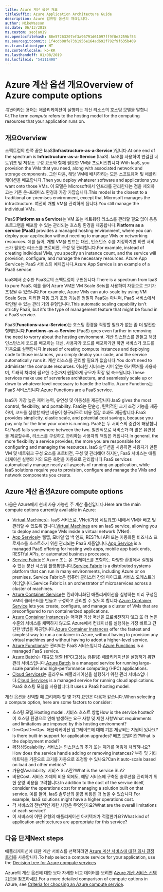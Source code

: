 ```yaml
---
title: Azure 계산 옵션 개요
titleSuffix: Azure Application Architecture Guide
description: Azure 컴퓨팅 옵션의 개요입니다.
author: MikeWasson
ms.date: 06/13/2018
ms.custom: seojan19
ms.openlocfilehash: 80e57263207ef3a96791d61097ff9f0e3259bf53
ms.sourcegitcommit: 1f4cdb08fe73b1956e164ad692f792f9f635b409
ms.translationtype: HT
ms.contentlocale: ko-KR
ms.lasthandoff: 01/08/2019
ms.locfileid: "54111498"
---
```

# <a name="overview-of-azure-compute-options"></a><span data-ttu-id="2446b-103">Azure 계산 옵션 개요</span><span class="sxs-lookup"><span data-stu-id="2446b-103">Overview of Azure compute options</span></span>

<span data-ttu-id="2446b-104">*계산*이라는 용어는 애플리케이션이 실행되는 계산 리소스의 호스팅 모델을 말합니다.</span><span class="sxs-lookup"><span data-stu-id="2446b-104">The term *compute* refers to the hosting model for the computing resources that your application runs on.</span></span>

## <a name="overview"></a><span data-ttu-id="2446b-105">개요</span><span class="sxs-lookup"><span data-stu-id="2446b-105">Overview</span></span>

<span data-ttu-id="2446b-106">스펙트럼의 한쪽 끝은 IaaS(**Infrastructure-as-a-Service** )입니다.</span><span class="sxs-lookup"><span data-stu-id="2446b-106">At one end of the spectrum is **Infrastructure-as-a-Service** (IaaS).</span></span> <span data-ttu-id="2446b-107">IaaS를 사용하여 연결된 네트워크 및 저장소 구성 요소와 함께 필요한 VM을 프로비전합니다.</span><span class="sxs-lookup"><span data-stu-id="2446b-107">With IaaS, you provision the VMs that you need, along with associated network and storage components.</span></span> <span data-ttu-id="2446b-108">그런 다음, 해당 VM에 배치하려는 모든 소프트웨어 및 애플리케이션을 배포합니다.</span><span class="sxs-lookup"><span data-stu-id="2446b-108">Then you deploy whatever software and applications you want onto those VMs.</span></span> <span data-ttu-id="2446b-109">이 모델은 Microsoft에서 인프라를 관리한다는 점을 제외하고는 기존 온-프레미스 환경과 가장 가깝습니다.</span><span class="sxs-lookup"><span data-stu-id="2446b-109">This model is the closest to a traditional on-premises environment, except that Microsoft manages the infrastructure.</span></span> <span data-ttu-id="2446b-110">여전히 개별 VM을 관리하게 됩니다.</span><span class="sxs-lookup"><span data-stu-id="2446b-110">You still manage the individual VMs.</span></span>

<span data-ttu-id="2446b-111">PaaS(**Platform as a Service**)는 VM 또는 네트워킹 리소스를 관리할 필요 없이 응용 프로그램을 배포할 수 있는 관리되는 호스팅 환경을 제공합니다.</span><span class="sxs-lookup"><span data-stu-id="2446b-111">**Platform as a service (PaaS)** provides a managed hosting environment, where you can deploy your application without needing to manage VMs or networking resources.</span></span> <span data-ttu-id="2446b-112">예를 들어, 개별 VM을 만드는 대신, 인스턴스 수를 지정하기만 하면 서비스가 필요한 리소스를 프로비전, 구성 및 관리합니다.</span><span class="sxs-lookup"><span data-stu-id="2446b-112">For example, instead of creating individual VMs, you specify an instance count, and the service will provision, configure, and manage the necessary resources.</span></span> <span data-ttu-id="2446b-113">Azure App Service는 PaaS 서비스의 예제입니다.</span><span class="sxs-lookup"><span data-stu-id="2446b-113">Azure App Service is an example of a PaaS service.</span></span>

<span data-ttu-id="2446b-114">IaaS에서 순수한 PaaS로의 스펙트럼이 구현됩니다.</span><span class="sxs-lookup"><span data-stu-id="2446b-114">There is a spectrum from IaaS to pure PaaS.</span></span> <span data-ttu-id="2446b-115">예를 들어 Azure VM은 VM Scale Sets를 사용하여 자동으로 크기가 조정될 수 있습니다.</span><span class="sxs-lookup"><span data-stu-id="2446b-115">For example, Azure VMs can auto-scale by using VM Scale Sets.</span></span> <span data-ttu-id="2446b-116">이러한 자동 크기 조정 기능은 엄밀히 PaaS는 아니며, PaaS 서비스에서 확인될 수 있는 관리 기의 유형입니다.</span><span class="sxs-lookup"><span data-stu-id="2446b-116">This automatic scaling capability isn't strictly PaaS, but it's the type of management feature that might be found in a PaaS service.</span></span>

<span data-ttu-id="2446b-117">FaaS(**Functions-as-a-Service**)는 호스팅 환경을 걱정할 필요가 없는 좀 더 발전한 형태입니다.</span><span class="sxs-lookup"><span data-stu-id="2446b-117">**Functions-as-a-Service** (FaaS) goes even further in removing the need to worry about the hosting environment.</span></span> <span data-ttu-id="2446b-118">계산 인스턴스를 만들고 해당 인스턴스에 코드를 배포하는 대신, 사용자가 코드를 배포하기만 하면 서비스가 코드를 자동으로 실행합니다.</span><span class="sxs-lookup"><span data-stu-id="2446b-118">Instead of creating compute instances and deploying code to those instances, you simply deploy your code, and the service automatically runs it.</span></span> <span data-ttu-id="2446b-119">계산 리소스를 관리할 필요가 없습니다.</span><span class="sxs-lookup"><span data-stu-id="2446b-119">You don’t need to administer the compute resources.</span></span> <span data-ttu-id="2446b-120">이러한 서비스는 서버 없는 아키텍처를 사용하며, 트래픽 처리에 필요한 수준까지 원활하게 규모가 확장 및 축소됩니다.</span><span class="sxs-lookup"><span data-stu-id="2446b-120">These services make use of serverless architecture, and seamlessly scale up or down to whatever level necessary to handle the traffic.</span></span> <span data-ttu-id="2446b-121">Azure Functions는 FaaS 서비스입니다.</span><span class="sxs-lookup"><span data-stu-id="2446b-121">Azure Functions are a FaaS service.</span></span>

<span data-ttu-id="2446b-122">IaaS가 가장 높은 제어 능력, 유연성 및 이동성을 제공합니다.</span><span class="sxs-lookup"><span data-stu-id="2446b-122">IaaS gives the most control, flexibility, and portability.</span></span> <span data-ttu-id="2446b-123">FaaS는 단순성, 탄력적인 크기 조정 기능을 제공하며, 코드를 실행할 때만 비용이 청구되므로 비용 절감 효과도 제공합니다.</span><span class="sxs-lookup"><span data-stu-id="2446b-123">FaaS provides simplicity, elastic scale, and potential cost savings, because you pay only for the time your code is running.</span></span> <span data-ttu-id="2446b-124">PaaS는 두 서비스의 중간에 해당합니다.</span><span class="sxs-lookup"><span data-stu-id="2446b-124">PaaS falls somewhere between the two.</span></span> <span data-ttu-id="2446b-125">일반적으로 서비스가 더 많은 유연성을 제공할수록, 리소스를 구성하고 관리하는 사용자의 책임은 커집니다.</span><span class="sxs-lookup"><span data-stu-id="2446b-125">In general, the more flexibility a service provides, the more you are responsible for configuring and managing the resources.</span></span> <span data-ttu-id="2446b-126">IaaS 솔루션을 사용하면 사용자가 만든 VM 및 네트워크 구성 요소를 프로비전, 구성 및 관리해야 하지만, FaaS 서비스는 애플리케이션 실행의 거의 모든 측면을 자동으로 관리합니다.</span><span class="sxs-lookup"><span data-stu-id="2446b-126">FaaS services automatically manage nearly all aspects of running an application, while IaaS solutions require you to provision, configure and manage the VMs and network components you create.</span></span>

## <a name="azure-compute-options"></a><span data-ttu-id="2446b-127">Azure 계산 옵션</span><span class="sxs-lookup"><span data-stu-id="2446b-127">Azure compute options</span></span>

<span data-ttu-id="2446b-128">다음은 Azure에서 현재 사용 가능한 주 계산 옵션입니다.</span><span class="sxs-lookup"><span data-stu-id="2446b-128">Here are the main compute options currently available in Azure:</span></span>

- <span data-ttu-id="2446b-129">[Virtual Machines](/azure/virtual-machines/)는 IaaS 서비스로, VNet(가상 네트워크) 내에서 VM을 배포 및 관리할 수 있도록 합니다.</span><span class="sxs-lookup"><span data-stu-id="2446b-129">[Virtual Machines](/azure/virtual-machines/) are an IaaS service, allowing you to deploy and manage VMs inside a virtual network (VNet).</span></span>
- <span data-ttu-id="2446b-130">[App Service](/azure/app-service/app-service-value-prop-what-is)는 웹앱, 모바일 앱 백 엔드, RESTful API 또는 자동화된 비즈니스 프로세스를 호스트하기 위한 관리되는 PaaS 제품입니다.</span><span class="sxs-lookup"><span data-stu-id="2446b-130">[App Service](/azure/app-service/app-service-value-prop-what-is) is a managed PaaS offering for hosting web apps, mobile app back ends, RESTful APIs, or automated business processes.</span></span>
- <span data-ttu-id="2446b-131">[Service Fabric](/azure/service-fabric/service-fabric-overview)은 Azure 또는 온-프레미스를 포함하는 다양한 환경에서 실행될 수 있는 분산 시스템 플랫폼입니다.</span><span class="sxs-lookup"><span data-stu-id="2446b-131">[Service Fabric](/azure/service-fabric/service-fabric-overview) is a distributed systems platform that can run in many environments, including Azure or on premises.</span></span> <span data-ttu-id="2446b-132">Service Fabric은 컴퓨터 클러스터 간의 마이크로 서비스 오케스트레이터입니다.</span><span class="sxs-lookup"><span data-stu-id="2446b-132">Service Fabric is an orchestrator of microservices across a cluster of machines.</span></span>
- <span data-ttu-id="2446b-133">[Azure Container Service](/azure/container-service/container-service-intro)는 컨테이너화된 애플리케이션을 실행하는 미리 구성된 VM의 클러스터를 만들고 구성하고 관리할 수 있도록 합니다.</span><span class="sxs-lookup"><span data-stu-id="2446b-133">[Azure Container Service](/azure/container-service/container-service-intro) lets you create, configure, and manage a cluster of VMs that are preconfigured to run containerized applications.</span></span>
- <span data-ttu-id="2446b-134">[Azure Container Instances](/azure/container-instances/container-instances-overview)는 어떠한 가상 머신을 프로비전하지 않고 또 더 높은 수준의 서비스를 채택하지 않고도 Azure에서 컨테이너를 실행하는 가장 빠르고 간단한 방법을 제공합니다.</span><span class="sxs-lookup"><span data-stu-id="2446b-134">[Azure Container Instances](/azure/container-instances/container-instances-overview) offer the fastest and simplest way to run a container in Azure, without having to provision any virtual machines and without having to adopt a higher-level service.</span></span>
- <span data-ttu-id="2446b-135">[Azure Functions](/azure/azure-functions/functions-overview)는 관리되는 FaaS 서비스입니다.</span><span class="sxs-lookup"><span data-stu-id="2446b-135">[Azure Functions](/azure/azure-functions/functions-overview) is a managed FaaS service.</span></span>
- <span data-ttu-id="2446b-136">[Azure Batch](/azure/batch/batch-technical-overview)는 대규모 병렬 HPC(고성능 컴퓨팅) 애플리케이션을 실행하기 위한 관리 서비스입니다.</span><span class="sxs-lookup"><span data-stu-id="2446b-136">[Azure Batch](/azure/batch/batch-technical-overview) is a managed service for running large-scale parallel and high-performance computing (HPC) applications.</span></span>
- <span data-ttu-id="2446b-137">[Cloud Services](/azure/cloud-services/cloud-services-choose-me)는 클라우드 애플리케이션을 실행하기 위한 관리 서비스입니다.</span><span class="sxs-lookup"><span data-stu-id="2446b-137">[Cloud Services](/azure/cloud-services/cloud-services-choose-me) is a managed service for running cloud applications.</span></span> <span data-ttu-id="2446b-138">PaaS 호스팅 모델을 사용합니다.</span><span class="sxs-lookup"><span data-stu-id="2446b-138">It uses a PaaS hosting model.</span></span>

<span data-ttu-id="2446b-139">계산 옵션을 선택할 때 고려해야 할 몇 가지 요인은 다음과 같습니다.</span><span class="sxs-lookup"><span data-stu-id="2446b-139">When selecting a compute option, here are some factors to consider:</span></span>

- <span data-ttu-id="2446b-140">호스팅 모델.</span><span class="sxs-lookup"><span data-stu-id="2446b-140">Hosting model.</span></span> <span data-ttu-id="2446b-141">서비스 호스트 방법</span><span class="sxs-lookup"><span data-stu-id="2446b-141">How is the service hosted?</span></span> <span data-ttu-id="2446b-142">이 호스팅 환경으로 인해 발생하는 요구 사항 및 제한 사항</span><span class="sxs-lookup"><span data-stu-id="2446b-142">What requirements and limitations are imposed by this hosting environment?</span></span>
- <span data-ttu-id="2446b-143">DevOps</span><span class="sxs-lookup"><span data-stu-id="2446b-143">DevOps.</span></span> <span data-ttu-id="2446b-144">애플리케이션 업그레이드에 대해 기본 제공되는 지원이 있나요?</span><span class="sxs-lookup"><span data-stu-id="2446b-144">Is there built-in support for application upgrades?</span></span> <span data-ttu-id="2446b-145">배포 모델이란?</span><span class="sxs-lookup"><span data-stu-id="2446b-145">What is the deployment model?</span></span>
- <span data-ttu-id="2446b-146">확장성</span><span class="sxs-lookup"><span data-stu-id="2446b-146">Scalability.</span></span> <span data-ttu-id="2446b-147">서비스는 인스턴스의 추가 또는 제거를 어떻게 처리하나요?</span><span class="sxs-lookup"><span data-stu-id="2446b-147">How does the service handle adding or removing instances?</span></span> <span data-ttu-id="2446b-148">부하 및 기타 메트릭을 기준으로 크기를 자동으로 조정할 수 있나요?</span><span class="sxs-lookup"><span data-stu-id="2446b-148">Can it auto-scale based on load and other metrics?</span></span>
- <span data-ttu-id="2446b-149">가용성</span><span class="sxs-lookup"><span data-stu-id="2446b-149">Availability.</span></span> <span data-ttu-id="2446b-150">서비스 SLA란?</span><span class="sxs-lookup"><span data-stu-id="2446b-150">What is the service SLA?</span></span>
- <span data-ttu-id="2446b-151">비용</span><span class="sxs-lookup"><span data-stu-id="2446b-151">Cost.</span></span> <span data-ttu-id="2446b-152">서비스 자체의 비용 외에도, 해당 서비스에 구축된 솔루션을 관리하기 위한 운영 비용을 고려합니다.</span><span class="sxs-lookup"><span data-stu-id="2446b-152">In addition to the cost of the service itself, consider the operations cost for managing a solution built on that service.</span></span> <span data-ttu-id="2446b-153">예를 들어, IaaS 솔루션의 운영 비용은 더 높을 수 있습니다.</span><span class="sxs-lookup"><span data-stu-id="2446b-153">For example, IaaS solutions might have a higher operations cost.</span></span>
- <span data-ttu-id="2446b-154">각 서비스의 전반적인 제한 사항은 무엇인가요?</span><span class="sxs-lookup"><span data-stu-id="2446b-154">What are the overall limitations of each service?</span></span>
- <span data-ttu-id="2446b-155">이 서비스에 어떤 유형의 애플리케이션 아키텍처가 적절한가요?</span><span class="sxs-lookup"><span data-stu-id="2446b-155">What kind of application architectures are appropriate for this service?</span></span>

## <a name="next-steps"></a><span data-ttu-id="2446b-156">다음 단계</span><span class="sxs-lookup"><span data-stu-id="2446b-156">Next steps</span></span>

<span data-ttu-id="2446b-157">애플리케이션에 대한 계산 서비스를 선택하려면 [Azure 계산 서비스에 대한 의사 결정 트리](./compute-decision-tree.md)를 사용합니다.</span><span class="sxs-lookup"><span data-stu-id="2446b-157">To help select a compute service for your application, use the [Decision tree for Azure compute services](./compute-decision-tree.md)</span></span>

<span data-ttu-id="2446b-158">Azure의 계산 옵션에 대한 보다 자세한 비교 데이터를 보려면 [Azure 계산 서비스 선택 기준](./compute-comparison.md)을 참조하세요.</span><span class="sxs-lookup"><span data-stu-id="2446b-158">For a more detailed comparison of compute options in Azure, see [Criteria for choosing an Azure compute service](./compute-comparison.md).</span></span>
